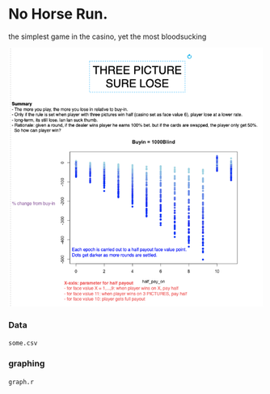 # No Horse Run.
the simplest game in the casino, yet the most bloodsucking

![results](results.png)

### Data
`some.csv`

### graphing
`graph.r`